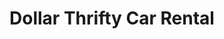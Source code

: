 ---
title: "Dollar Thrifty Car Rental"
address: "32 Northwood Court, Northwood Business Park, Santry, Co. Dublin, 9"
tel: "+353 (0)18 44 1944"
county: "Dublin"
category: "Car Hire"
type: "Content"
lat: "53.404476165771484"
lng: "-6.2469482421875"
---